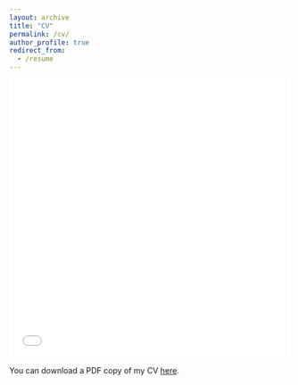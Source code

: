 ```yaml
---
layout: archive
title: "CV"
permalink: /cv/
author_profile: true
redirect_from:
  - /resume
---
```


<iframe src="/files/PrithResumeFall2023.pdf" width="100%" height="500" frameborder="no" border="0" marginwidth="0" marginheight="0"></iframe>

You can download a PDF copy of my CV [here](/files/Prith_CV.pdf).

